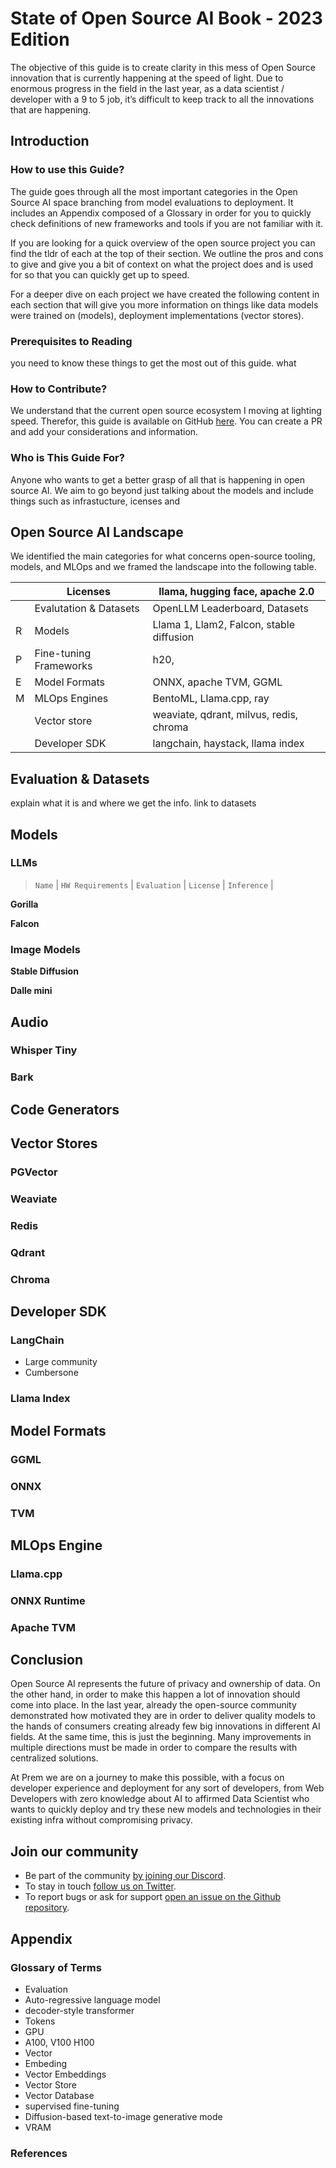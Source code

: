 # State of Open Source AI Book - 2023 Edition

The objective of this guide is to create clarity in this mess of Open Source innovation that is currently happening at the speed of light. Due to enormous progress in the field in the last year, as a data scientist / developer with a 9 to 5 job, it’s difficult to keep track to all the innovations that are happening.

## Introduction

### How to use this Guide?

The guide goes through all the most important categories in the Open Source AI space branching from model evaluations to deployment. It includes an Appendix composed of a Glossary in order for you to quickly check definitions of new frameworks and tools if you are not familiar with it. 

If you are looking for a quick overview of the open source project you can find the tldr of each at the top of their section. We outline the pros and cons to give and give you a bit of context on what the project does and is used for so that you can quickly get up to speed. 

For a deeper dive on each project we have created the following content in each section that will give you more information on things like data models were trained on (models), deployment implementations (vector stores).

### Prerequisites to Reading

you need to know these things to get the most out of this guide. what

### How to Contribute?

We understand that the current open source ecosystem I moving at lighting speed. Therefor, this guide is available on GitHub [here](). You can create a PR and add your considerations and information. 

### Who is This Guide For?

Anyone who wants to get a better grasp of all that is happening in open source AI. We aim to go beyond just talking about the models and include things such as infrastucture, icenses and 

## Open Source AI Landscape

We identified the main categories for what concerns open-source tooling, models, and MLOps and we framed the landscape into the following table.

|  | Licenses | llama, hugging face, apache 2.0 |
| --- | --- | --- |
|  | Evalutation & Datasets | OpenLLM Leaderboard, Datasets |
| R | Models | Llama 1, Llam2, Falcon, stable diffusion  |
| P | Fine-tuning Frameworks | h20,  |
| E | Model Formats | ONNX, apache TVM, GGML |
| M | MLOps Engines | BentoML, Llama.cpp, ray |
|  | Vector store | weaviate, qdrant, milvus, redis, chroma |
|  | Developer SDK | langchain, haystack, llama index |

## Evaluation & Datasets

explain what it is and where we get the info. link to datasets

## Models

### LLMs

> `Name` | `HW Requirements` | `Evaluation` | `License` | `Inference` |
> 

**Gorilla**

**Falcon**

### Image Models

**Stable Diffusion**

**Dalle mini**

## Audio

### Whisper Tiny

### Bark

## Code Generators

## Vector Stores

### PGVector

### Weaviate

### Redis

### Qdrant

### Chroma

## Developer SDK

### LangChain

- Large community
- Cumbersone

### Llama Index

## Model Formats

### GGML

### ONNX

### TVM

## MLOps Engine

### Llama.cpp

### ONNX Runtime

### Apache TVM

## Conclusion

Open Source AI represents the future of privacy and ownership of data. On the other hand, in order to make this happen a lot of innovation should come into place. In the last year, already the open-source community demonstrated how motivated they are in order to deliver quality models to the hands of consumers creating already few big innovations in different AI fields. At the same time, this is just the beginning. Many improvements in multiple directions must be made in order to compare the results with centralized solutions.

At Prem we are on a journey to make this possible, with a focus on developer experience and deployment for any sort of developers, from Web Developers with zero knowledge about AI to affirmed Data Scientist who wants to quickly deploy and try these new models and technologies in their existing infra without compromising privacy. 

## Join our community

- Be part of the community [by joining our Discord](https://discord.com/invite/kpKk6vYVAn).
- To stay in touch [follow us on Twitter](https://twitter.com/premai_io).
- To report bugs or ask for support [open an issue on the Github repository](https://github.com/premAI-io/prem-app).

## Appendix

### Glossary of Terms

- Evaluation
- Auto-regressive language model
- decoder-style transformer
- Tokens
- GPU
- A100, V100 H100
- Vector
- Embeding
- Vector Embeddings
- Vector Store
- Vector Database
- supervised fine-tuning
- Diffusion-based text-to-image generative mode
- VRAM

### References
